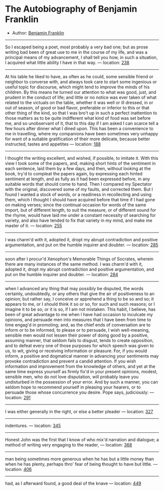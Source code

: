 # The Autobiography of Benjamin Franklin

* Author: [Benjamin Franklin]()


---
So I escaped being a poet, most probably a very bad one; but as prose writing bad been of great use to me in the course of my life, and was a principal means of my advancement, I shall tell you how, in such a situation, I acquired what little ability I have in that way. — location: [238]()

---
At his table he liked to have, as often as he could, some sensible friend or neighbor to converse with, and always took care to start some ingenious or useful topic for discourse, which might tend to improve the minds of his children. By this means he turned our attention to what was good, just, and prudent in the conduct of life; and little or no notice was ever taken of what related to the victuals on the table, whether it was well or ill dressed, in or out of season, of good or bad flavor, preferable or inferior to this or that other thing of the kind, so that I was bro't up in such a perfect inattention to those matters as to be quite indifferent what kind of food was set before me, and so unobservant of it, that to this day if I am asked I can scarce tell a few hours after dinner what I dined upon. This has been a convenience to me in travelling, where my companions have been sometimes very unhappy for want of a suitable gratification of their more delicate, because better instructed, tastes and appetites — location: [188]()

---
I thought the writing excellent, and wished, if possible, to imitate it. With this view I took some of the papers, and, making short hints of the sentiment in each sentence, laid them by a few days, and then, without looking at the book, try'd to compleat the papers again, by expressing each hinted sentiment at length, and as fully as it had been expressed before, in any suitable words that should come to hand. Then I compared my Spectator with the original, discovered some of my faults, and corrected them. But I found I wanted a stock of words, or a readiness in recollecting and using them, which I thought I should have acquired before that time if I had gone on making verses; since the continual occasion for words of the same import, but of different length, to suit the measure, or of different sound for the rhyme, would have laid me under a constant necessity of searching for variety, and also have tended to fix that variety in my mind, and make me master of it. — location: [255]()

---
I was charm'd with it, adopted it, dropt my abrupt contradiction and positive argumentation, and put on the humble inquirer and doubter. — location: [285]()

---
soon after I procur'd Xenophon's Memorable Things of Socrates, wherein there are many instances of the same method. I was charm'd with it, adopted it, dropt my abrupt contradiction and positive argumentation, and put on the humble inquirer and doubter. — location: [284]()

---
when I advanced any thing that may possibly be disputed, the words certainly, undoubtedly, or any others that give the air of positiveness to an opinion; but rather say, I conceive or apprehend a thing to be so and so; it appears to me, or I should think it so or so, for such and such reasons; or I imagine it to be so; or it is so, if I am not mistaken. This habit, I believe, has been of great advantage to me when I have had occasion to inculcate my opinions, and persuade men into measures that I have been from time to time engag'd in promoting; and, as the chief ends of conversation are to inform or to be informed, to please or to persuade, I wish well-meaning, sensible men would not lessen their power of doing good by a positive, assuming manner, that seldom fails to disgust, tends to create opposition, and to defeat every one of those purposes for which speech was given to us, to wit, giving or receiving information or pleasure. For, if you would inform, a positive and dogmatical manner in advancing your sentiments may provoke contradiction and prevent a candid attention. If you wish information and improvement from the knowledge of others, and yet at the same time express yourself as firmly fix'd in your present opinions, modest, sensible men, who do not love disputation, will probably leave you undisturbed in the possession of your error. And by such a manner, you can seldom hope to recommend yourself in pleasing your hearers, or to persuade those whose concurrence you desire. Pope says, judiciously: — location: [291]()

---
I was either generally in the right, or else a better pleader — location: [327]()

---
indentures. — location: [345]()

---
Honest John was the first that I know of who mix'd narration and dialogue; a method of writing very engaging to the reader, — location: [368]()

---
man being sometimes more generous when he has but a little money than when he has plenty, perhaps thro' fear of being thought to have but little. — location: [406]()

---
had, as I afterward found, a good deal of the knave — location: [449]()

